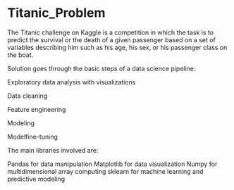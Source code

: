 # Titanic_Problem

The Titanic challenge on Kaggle is a competition in which the task is to predict the survival or the death of a given passenger based on a set of variables describing him such as his age, his sex, or his passenger class on the boat.

Solution goes through the basic steps of a data science pipeline:

Exploratory data analysis with visualizations

Data cleaning

Feature engineering

Modeling

Modelfine-tuning

The main libraries involved are:

Pandas for data manipulation
Matplotlib for data visualization
Numpy for multidimensional array computing
sklearn for machine learning and predictive modeling
